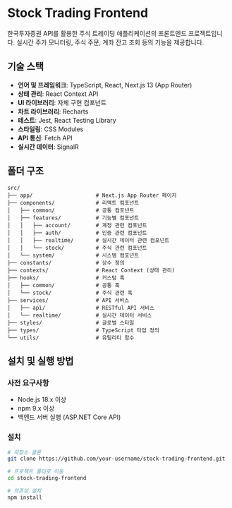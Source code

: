 # Stock Trading Frontend

한국투자증권 API를 활용한 주식 트레이딩 애플리케이션의 프론트엔드 프로젝트입니다. 실시간 주가 모니터링, 주식 주문, 계좌 잔고 조회 등의 기능을 제공합니다.

## 기술 스택

- **언어 및 프레임워크**: TypeScript, React, Next.js 13 (App Router)
- **상태 관리**: React Context API
- **UI 라이브러리**: 자체 구현 컴포넌트
- **차트 라이브러리**: Recharts
- **테스트**: Jest, React Testing Library
- **스타일링**: CSS Modules
- **API 통신**: Fetch API
- **실시간 데이터**: SignalR

## 폴더 구조

```
src/
├── app/                    # Next.js App Router 페이지
├── components/             # 리액트 컴포넌트
│   ├── common/             # 공통 컴포넌트
│   ├── features/           # 기능별 컴포넌트
│   │   ├── account/        # 계정 관련 컴포넌트
│   │   ├── auth/           # 인증 관련 컴포넌트
│   │   ├── realtime/       # 실시간 데이터 관련 컴포넌트
│   │   └── stock/          # 주식 관련 컴포넌트
│   └── system/             # 시스템 컴포넌트
├── constants/              # 상수 정의
├── contexts/               # React Context (상태 관리)
├── hooks/                  # 커스텀 훅
│   ├── common/             # 공통 훅
│   └── stock/              # 주식 관련 훅
├── services/               # API 서비스
│   ├── api/                # RESTful API 서비스
│   └── realtime/           # 실시간 데이터 서비스
├── styles/                 # 글로벌 스타일
├── types/                  # TypeScript 타입 정의
└── utils/                  # 유틸리티 함수
```

## 설치 및 실행 방법

### 사전 요구사항

- Node.js 18.x 이상
- npm 9.x 이상
- 백엔드 서버 실행 (ASP.NET Core API)

### 설치

```bash
# 저장소 클론
git clone https://github.com/your-username/stock-trading-frontend.git

# 프로젝트 폴더로 이동
cd stock-trading-frontend

# 의존성 설치
npm install
```

